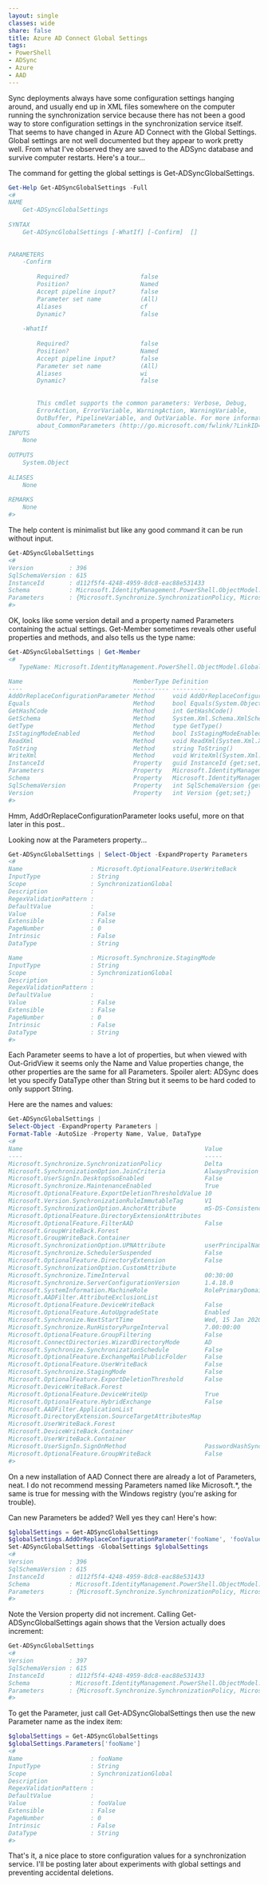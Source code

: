 ```yaml
---
layout: single
classes: wide
share: false
title: Azure AD Connect Global Settings
tags:
- PowerShell
- ADSync
- Azure
- AAD
---
```


Sync deployments always have some configuration settings hanging around, and usually end up in XML files somewhere on the computer running the synchronization service because there has not been a good way to store configuration settings in the synchronization service itself.  That seems to have changed in Azure AD Connect with the Global Settings.  Global settings are not well documented but they appear to work pretty well.  From what I've observed they are saved to the ADSync database and survive computer restarts.  Here's a tour...  

The command for getting the global settings is Get-ADSyncGlobalSettings.   

```powershell
Get-Help Get-ADSyncGlobalSettings -Full
<#
NAME
    Get-ADSyncGlobalSettings
    
SYNTAX
    Get-ADSyncGlobalSettings [-WhatIf] [-Confirm]  []
    
    
PARAMETERS
    -Confirm
        
        Required?                    false
        Position?                    Named
        Accept pipeline input?       false
        Parameter set name           (All)
        Aliases                      cf
        Dynamic?                     false
        
    -WhatIf
        
        Required?                    false
        Position?                    Named
        Accept pipeline input?       false
        Parameter set name           (All)
        Aliases                      wi
        Dynamic?                     false
        
    
        This cmdlet supports the common parameters: Verbose, Debug,
        ErrorAction, ErrorVariable, WarningAction, WarningVariable,
        OutBuffer, PipelineVariable, and OutVariable. For more information, see 
        about_CommonParameters (http://go.microsoft.com/fwlink/?LinkID=113216).   
INPUTS
    None
    
OUTPUTS
    System.Object
    
ALIASES
    None
    
REMARKS
    None
#>
```

The help content is minimalist but like any good command it can be run without input.

```powershell
Get-ADSyncGlobalSettings
<#
Version          : 396
SqlSchemaVersion : 615
InstanceId       : d112f5f4-4248-4959-8dc8-eac88e531433
Schema           : Microsoft.IdentityManagement.PowerShell.ObjectModel.Schema
Parameters       : {Microsoft.Synchronize.SynchronizationPolicy, Microsoft.SynchronizationOption.JoinCriteria, Microsoft.UserSignIn.DesktopSsoEnabled, Microsoft.Synchronize.MaintenanceEnabled...}
#>
```

OK, looks like some version detail and a property named Parameters containing the actual settings.  Get-Member sometimes reveals other useful properties and methods, and also tells us the type name:

```powershell
Get-ADSyncGlobalSettings | Get-Member
<#
   TypeName: Microsoft.IdentityManagement.PowerShell.ObjectModel.GlobalSettings

Name                               MemberType Definition                                                                                                                                                                                                         
----                               ---------- ----------                                                                                                                                                                                                         
AddOrReplaceConfigurationParameter Method     void AddOrReplaceConfigurationParameter(string parameterName, string parameterValue), void AddOrReplaceConfigurationParameter(Microsoft.IdentityManagement.PowerShell.ObjectModel.ConfigurationParameter parameter)
Equals                             Method     bool Equals(System.Object obj)                                                                                                                                                                                     
GetHashCode                        Method     int GetHashCode()                                                                                                                                                                                                  
GetSchema                          Method     System.Xml.Schema.XmlSchema GetSchema(), System.Xml.Schema.XmlSchema IXmlSerializable.GetSchema()                                                                                                                  
GetType                            Method     type GetType()                                                                                                                                                                                                     
IsStagingModeEnabled               Method     bool IsStagingModeEnabled()                                                                                                                                                                                        
ReadXml                            Method     void ReadXml(System.Xml.XmlReader reader), void IXmlSerializable.ReadXml(System.Xml.XmlReader reader)                                                                                                              
ToString                           Method     string ToString()                                                                                                                                                                                                  
WriteXml                           Method     void WriteXml(System.Xml.XmlWriter writer), void WriteXml(System.Xml.XmlWriter writer, bool legacyFormat), void IXmlSerializable.WriteXml(System.Xml.XmlWriter writer)                                             
InstanceId                         Property   guid InstanceId {get;set;}                                                                                                                                                                                         
Parameters                         Property   Microsoft.IdentityManagement.PowerShell.ObjectModel.ParameterKeyedCollection Parameters {get;set;}                                                                                                                 
Schema                             Property   Microsoft.IdentityManagement.PowerShell.ObjectModel.Schema Schema {get;set;}                                                                                                                                       
SqlSchemaVersion                   Property   int SqlSchemaVersion {get;set;}                                                                                                                                                                                    
Version                            Property   int Version {get;set;}                     
#>
```

Hmm, AddOrReplaceConfigurationParameter looks useful, more on that later in this post..

Looking now at the Parameters property...

```powershell
Get-ADSyncGlobalSettings | Select-Object -ExpandProperty Parameters
<#
Name                   : Microsoft.OptionalFeature.UserWriteBack
InputType              : String
Scope                  : SynchronizationGlobal
Description            : 
RegexValidationPattern : 
DefaultValue           : 
Value                  : False
Extensible             : False
PageNumber             : 0
Intrinsic              : False
DataType               : String

Name                   : Microsoft.Synchronize.StagingMode
InputType              : String
Scope                  : SynchronizationGlobal
Description            : 
RegexValidationPattern : 
DefaultValue           : 
Value                  : False
Extensible             : False
PageNumber             : 0
Intrinsic              : False
DataType               : String
#>
```

Each Parameter seems to have a lot of properties, but when viewed with Out-GridView it seems only the Name and Value properties change, the other properties are the same for all Parameters.  Spoiler alert: ADSync does let you specify DataType other than String but it seems to be hard coded to only support String.

Here are the names and values:

```powershell
Get-ADSyncGlobalSettings | 
Select-Object -ExpandProperty Parameters | 
Format-Table -AutoSize -Property Name, Value, DataType
<#
Name                                                   Value                         DataType
----                                                   -----                         --------
Microsoft.Synchronize.SynchronizationPolicy            Delta                           String
Microsoft.SynchronizationOption.JoinCriteria           AlwaysProvision                 String
Microsoft.UserSignIn.DesktopSsoEnabled                 False                           String
Microsoft.Synchronize.MaintenanceEnabled               True                            String
Microsoft.OptionalFeature.ExportDeletionThresholdValue 10                              String
Microsoft.Version.SynchronizationRuleImmutableTag      V1                              String
Microsoft.SynchronizationOption.AnchorAttribute        mS-DS-ConsistencyGuid           String
Microsoft.OptionalFeature.DirectoryExtensionAttributes                                 String
Microsoft.OptionalFeature.FilterAAD                    False                           String
Microsoft.GroupWriteBack.Forest                                                        String
Microsoft.GroupWriteBack.Container                                                     String
Microsoft.SynchronizationOption.UPNAttribute           userPrincipalName               String
Microsoft.Synchronize.SchedulerSuspended               False                           String
Microsoft.OptionalFeature.DirectoryExtension           False                           String
Microsoft.SynchronizationOption.CustomAttribute                                        String
Microsoft.Synchronize.TimeInterval                     00:30:00                        String
Microsoft.Synchronize.ServerConfigurationVersion       1.4.18.0                        String
Microsoft.SystemInformation.MachineRole                RolePrimaryDomainController     String
Microsoft.AADFilter.AttributeExclusionList                                             String
Microsoft.OptionalFeature.DeviceWriteBack              False                           String
Microsoft.OptionalFeature.AutoUpgradeState             Enabled                         String
Microsoft.Synchronize.NextStartTime                    Wed, 15 Jan 2020 21:57:01 GMT   String
Microsoft.Synchronize.RunHistoryPurgeInterval          7.00:00:00                      String
Microsoft.OptionalFeature.GroupFiltering               False                           String
Microsoft.ConnectDirectories.WizardDirectoryMode       AD                              String
Microsoft.Synchronize.SynchronizationSchedule          False                           String
Microsoft.OptionalFeature.ExchangeMailPublicFolder     False                           String
Microsoft.OptionalFeature.UserWriteBack                False                           String
Microsoft.Synchronize.StagingMode                      False                           String
Microsoft.OptionalFeature.ExportDeletionThreshold      False                           String
Microsoft.DeviceWriteBack.Forest                                                       String
Microsoft.OptionalFeature.DeviceWriteUp                True                            String
Microsoft.OptionalFeature.HybridExchange               False                           String
Microsoft.AADFilter.ApplicationList                                                    String
Microsoft.DirectoryExtension.SourceTargetAttributesMap                                 String
Microsoft.UserWriteBack.Forest                                                         String
Microsoft.DeviceWriteBack.Container                                                    String
Microsoft.UserWriteBack.Container                                                      String
Microsoft.UserSignIn.SignOnMethod                      PasswordHashSync                String
Microsoft.OptionalFeature.GroupWriteBack               False                           String
#>
```

On a new installation of AAD Connect there are already a lot of Parameters, neat.  I do not recommend messing Parameters named like Microsoft.*, the same is true for messing with the Windows registry (you're asking for trouble).

Can new Parameters be added?  Well yes they can!  Here's how:

```powershell
$globalSettings = Get-ADSyncGlobalSettings                           
$globalSettings.AddOrReplaceConfigurationParameter('fooName', 'fooValue')
Set-ADSyncGlobalSettings -GlobalSettings $globalSettings
<#
Version          : 396
SqlSchemaVersion : 615
InstanceId       : d112f5f4-4248-4959-8dc8-eac88e531433
Schema           : Microsoft.IdentityManagement.PowerShell.ObjectModel.Schema
Parameters       : {Microsoft.Synchronize.SynchronizationPolicy, Microsoft.SynchronizationOption.JoinCriteria, Microsoft.UserSignIn.DesktopSsoEnabled, Microsoft.Synchronize.MaintenanceEnabled...}
#>
```

Note the Version property did not increment.  Calling Get-ADSyncGlobalSettings again shows that the Version actually does increment:

```powershell
Get-ADSyncGlobalSettings
<#
Version          : 397
SqlSchemaVersion : 615
InstanceId       : d112f5f4-4248-4959-8dc8-eac88e531433
Schema           : Microsoft.IdentityManagement.PowerShell.ObjectModel.Schema
Parameters       : {Microsoft.Synchronize.SynchronizationPolicy, Microsoft.SynchronizationOption.JoinCriteria, Microsoft.UserSignIn.DesktopSsoEnabled, Microsoft.Synchronize.MaintenanceEnabled...}
#>
```

To get the Parameter, just call Get-ADSyncGlobalSettings then use the new Parameter name as the index item:

```powershell
$globalSettings = Get-ADSyncGlobalSettings
$globalSettings.Parameters['fooName']
<#
Name                   : fooName
InputType              : String
Scope                  : SynchronizationGlobal
Description            : 
RegexValidationPattern : 
DefaultValue           : 
Value                  : fooValue
Extensible             : False
PageNumber             : 0
Intrinsic              : False
DataType               : String
#>
```

That's it, a nice place to store configuration values for a synchronization service.  I'll be posting later about experiments with global settings and preventing accidental deletions.
